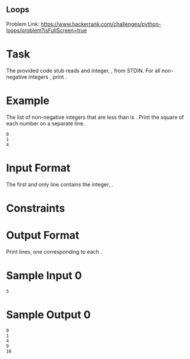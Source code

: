 ## Loops
Problem Link: https://www.hackerrank.com/challenges/python-loops/problem?isFullScreen=true

# Task
The provided code stub reads and integer, , from STDIN. For all non-negative integers , print .

# Example

The list of non-negative integers that are less than  is . Print the square of each number on a separate line.
```
0
1
4
```
# Input Format

The first and only line contains the integer, .

# Constraints


# Output Format

Print  lines, one corresponding to each .

# Sample Input 0
```
5
```
# Sample Output 0
```
0
1
4
9
16
```
